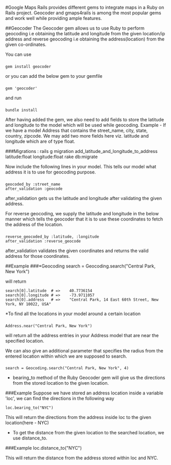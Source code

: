 #Google Maps
Rails provides different gems to integrate maps in a Ruby on Rails project.
Geocoder and gmaps4rails is among the most popular gems and work well while providing ample features.

##Geocoder
The Geocoder gem allows us to use Ruby to perform geocoding i.e obtaining the latitude and longitude from the given location/ip address and reverse geocoding i.e obtaining the address(location) from the given co-ordinates.

You can use
###
    gem install geocoder

or you can add the below gem to your gemfile
###
    gem 'geocoder'

and run
###
    bundle install

After having added the gem, we also need to add fields to store the latitude and longitude to the model which will be used while geocoding.
Example - 
If we have a model Address that contains the street_name, city, state, country, zipcode. We may add two more fields here viz. latitude and longitude which are of type float.

###Migrations :
    rails g migration add_latitude_and_longitude_to_address latitude:float longitude:float
    rake db:migrate
    
Now include the following lines in your model. This tells our model what address it is to use for geocoding purpose.
###
    geocoded_by :street_name
    after_validation :geocode
    
after_validation gets us the latitude and longitude after validating the given address.

For reverse geocoding, we supply the latitude and longitude in the below manner which tells the geocoder that it is to use these coordinates to fetch the address of the location.
###   
    reverse_geocoded_by :latitude, :longitude
    after_validation :reverse_geocode
    
after_validation validates the given coordinates and returns the valid address for those coordinates.
	

##Example
###*Geocoding
    search = Geocoding.search("Central Park, New York")
 
will return
    
    search[0].latitude	# =>	40.7736154
    search[0].longitude	# =>	-73.9711057
    search[0].address	# =>	"Central Park, 14 East 60th Street, New York, NY 10022, USA"


*To find all the locations in your model around a certain location
###
    Address.near("Central Park, New York")
will return all the address entries in your Address model that are near the specified location.

We can also give an additional parameter that specifies the radius from the entered location within which we are supposed to search.

###
    search = Geocoding.search("Central Park, New York", 4)
    
* bearing_to method of the Ruby Geocoder gem will give us the directions from the stored location to the given location.

###Example
Suppose we have stored an address location inside a variable 'loc', we can find the directions in the following way

    loc.bearing_to("NYC")

This will return the directions from the address inside loc to the given location(here - NYC)

* To get the distance from the given location to the searched location, we use distance_to.

###Example
    loc.distance_to("NYC")
    
This will return the distance from the address stored within loc and NYC.
